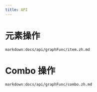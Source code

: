 ```yaml
---
title: API
---
```


# 元素操作

`markdown:docs/api/graphFunc/item.zh.md`

# Combo 操作

`markdown:docs/api/graphFunc/combo.zh.md`
